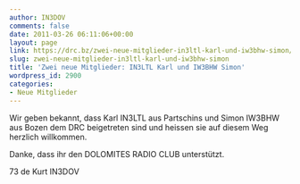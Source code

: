 ```yaml
---
author: IN3DOV
comments: false
date: 2011-03-26 06:11:06+00:00
layout: page
link: https://drc.bz/zwei-neue-mitglieder-in3ltl-karl-und-iw3bhw-simon/
slug: zwei-neue-mitglieder-in3ltl-karl-und-iw3bhw-simon
title: 'Zwei neue Mitglieder: IN3LTL Karl und IW3BHW Simon'
wordpress_id: 2900
categories:
- Neue Mitglieder
---
```


Wir geben bekannt, dass Karl IN3LTL aus Partschins und Simon IW3BHW aus Bozen dem DRC beigetreten sind und heissen sie auf diesem Weg herzlich willkommen.

Danke, dass ihr den DOLOMITES RADIO CLUB unterstützt.

73 de Kurt IN3DOV
